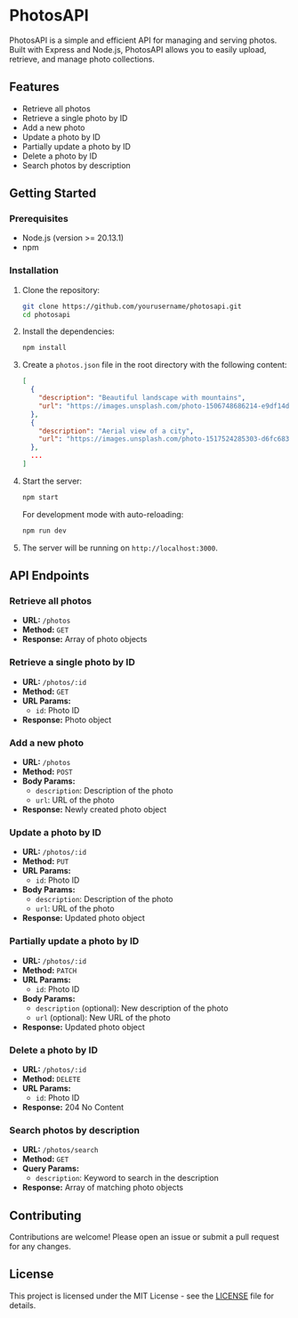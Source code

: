 # PhotosAPI

PhotosAPI is a simple and efficient API for managing and serving photos. Built with Express and Node.js, PhotosAPI allows you to easily upload, retrieve, and manage photo collections.

## Features

- Retrieve all photos
- Retrieve a single photo by ID
- Add a new photo
- Update a photo by ID
- Partially update a photo by ID
- Delete a photo by ID
- Search photos by description

## Getting Started

### Prerequisites

- Node.js (version >= 20.13.1)
- npm

### Installation

1. Clone the repository:

   ```bash
   git clone https://github.com/yourusername/photosapi.git
   cd photosapi
   ```

2. Install the dependencies:

   ```bash
   npm install
   ```

3. Create a `photos.json` file in the root directory with the following content:

   ```json
   [
     {
       "description": "Beautiful landscape with mountains",
       "url": "https://images.unsplash.com/photo-1506748686214-e9df14d4d9d0"
     },
     {
       "description": "Aerial view of a city",
       "url": "https://images.unsplash.com/photo-1517524285303-d6fc683dddf8"
     },
     ...
   ]
   ```

4. Start the server:

   ```bash
   npm start
   ```

   For development mode with auto-reloading:

   ```bash
   npm run dev
   ```

5. The server will be running on `http://localhost:3000`.

## API Endpoints

### Retrieve all photos

- **URL:** `/photos`
- **Method:** `GET`
- **Response:** Array of photo objects

### Retrieve a single photo by ID

- **URL:** `/photos/:id`
- **Method:** `GET`
- **URL Params:**
  - `id`: Photo ID
- **Response:** Photo object

### Add a new photo

- **URL:** `/photos`
- **Method:** `POST`
- **Body Params:**
  - `description`: Description of the photo
  - `url`: URL of the photo
- **Response:** Newly created photo object

### Update a photo by ID

- **URL:** `/photos/:id`
- **Method:** `PUT`
- **URL Params:**
  - `id`: Photo ID
- **Body Params:**
  - `description`: Description of the photo
  - `url`: URL of the photo
- **Response:** Updated photo object

### Partially update a photo by ID

- **URL:** `/photos/:id`
- **Method:** `PATCH`
- **URL Params:**
  - `id`: Photo ID
- **Body Params:**
  - `description` (optional): New description of the photo
  - `url` (optional): New URL of the photo
- **Response:** Updated photo object

### Delete a photo by ID

- **URL:** `/photos/:id`
- **Method:** `DELETE`
- **URL Params:**
  - `id`: Photo ID
- **Response:** 204 No Content

### Search photos by description

- **URL:** `/photos/search`
- **Method:** `GET`
- **Query Params:**
  - `description`: Keyword to search in the description
- **Response:** Array of matching photo objects

## Contributing

Contributions are welcome! Please open an issue or submit a pull request for any changes.

## License

This project is licensed under the MIT License - see the [LICENSE](LICENSE) file for details.